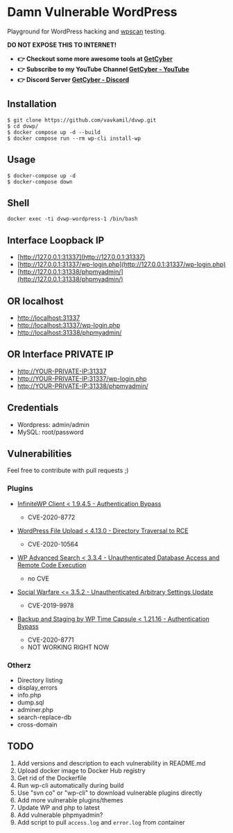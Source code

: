 # Damn Vulnerable WordPress

Playground for WordPress hacking and [wpscan](https://github.com/wpscanteam/wpscan) testing.

**DO NOT EXPOSE THIS TO INTERNET!**

- **👉 Checkout some more awesome tools at [GetCyber](https://getcyber.me/tools)**
- **👉 Subscribe to my YouTube Channel [GetCyber - YouTube](https://youtube.com/getCyber)**
- **👉 Discord Server [GetCyber - Discord](https://discord.gg/YUf3VpDeNH)**

## Installation

```
$ git clone https://github.com/vavkamil/dvwp.git
$ cd dvwp/
$ docker compose up -d --build
$ docker compose run --rm wp-cli install-wp
```

## Usage
```
$ docker-compose up -d
$ docker-compose down
```

## Shell
`docker exec -ti dvwp-wordpress-1 /bin/bash`

## Interface Loopback IP
* [http://127.0.0.1:31337](http://127.0.0.1:31337)
* [http://127.0.0.1:31337/wp-login.php](http://127.0.0.1:31337/wp-login.php)
* [http://127.0.0.1:31338/phpmyadmin/](http://127.0.0.1:31338/phpmyadmin/)
## OR localhost
* [http://localhost:31337](http://localhost:31337)
* [http://localhost:31337/wp-login.php](http://localhost:31337/wp-login.php)
* [http://localhost:31338/phpmyadmin/](http://localhost:31338/phpmyadmin/)

## OR Interface PRIVATE IP
* [http://YOUR-PRIVATE-IP:31337](http://YOUR-PRIVATE-IP:31337)
* [http://YOUR-PRIVATE-IP:31337/wp-login.php](http://YOUR-PRIVATE-IP:31337/wp-login.php)
* [http://YOUR-PRIVATE-IP:31338/phpmyadmin/](http://YOUR-PRIVATE-IP:31338/phpmyadmin/)

## Credentials
* Wordpress: admin/admin
* MySQL: root/password

## Vulnerabilities

Feel free to contribute with pull requests ;)

### Plugins

* [InfiniteWP Client < 1.9.4.5 - Authentication Bypass](https://wpvulndb.com/vulnerabilities/10011)
  - CVE-2020-8772

* [WordPress File Upload < 4.13.0 - Directory Traversal to RCE](https://wpvulndb.com/vulnerabilities/10132)
  - CVE-2020-10564

* [WP Advanced Search < 3.3.4 - Unauthenticated Database Access and Remote Code Execution](https://wpvulndb.com/vulnerabilities/10115)
  - no CVE

* [Social Warfare <= 3.5.2 - Unauthenticated Arbitrary Settings Update](https://wpvulndb.com/vulnerabilities/9238)
  - CVE-2019-9978

* [Backup and Staging by WP Time Capsule < 1.21.16 - Authentication Bypass](https://wpvulndb.com/vulnerabilities/10010)
  - CVE-2020-8771
  - NOT WORKING RIGHT NOW

### Otherz

* Directory listing
* display_errors
* info.php
* dump.sql
* adminer.php
* search-replace-db
* cross-domain

## TODO
1. Add versions and description to each vulnerability in README.md
2. Upload docker image to Docker Hub registry
3. Get rid of the Dockerfile
4. Run wp-cli automatically during build
5. Use "svn co" or "wp-cli" to download vulnerable plugins directly
6. Add more vulnerable plugins/themes
7. Update WP and php to latest
8. Add vulnerable phpmyadmin?
9. Add script to pull `access.log` and `error.log` from container
